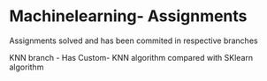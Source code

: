 # Machinelearning- Assignments 

Assignments solved and has been commited in respective branches

KNN branch - Has Custom- KNN algorithm compared with SKlearn algorithm 
